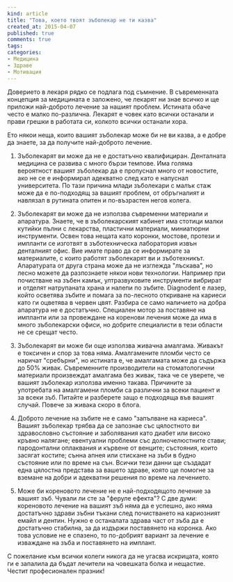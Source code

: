 ```yaml
---
kind: article
title: "Това, което твоят зъболекар не ти казва"
created_at: 2015-04-07
published: true
comments: true
tags:
categories:
- Медицина
- Здраве
- Мотивация
--- 
```

Доверието в лекаря рядко се подлага под съмнение. В съвременната концепция за медицината е заложено, че лекарят ни знае всичко и ще приложи най-доброто лечение за нашият проблем. Истината обаче често е малко по-различна. Лекарят е човек като всички останали и прави грешки в работата си, колкото всички останали хора. 

Ето някои неща, които вашият зъболекар може би не ви казва, а е добре да знаете, за да получите най-доброто лечение.

1. Зъболекарят ви може да не е достатъчно квалифициран.
Денталната медицина се развива с много бързи темпове. Има голяма вероятност вашият зъболекар да е пропуснал много от новостите, ако не се е информирал адекватно след като е напуснал университета. По тази причина млади зъболекари с малък стаж може да е по-подходящ за вашият проблем, от обръгналият и навлязал в рутината опитен и по-възрастен негов колега.

2. Зъболекарят ви може да не използва съвременни материали и апаратура.
Знаете, че в зъболекарският кабинет има стотици малки кутийки пълни с лекарства, пластични материали, миниатюрни инструменти. Освен това нещата като коронки, мостове, протези и импланти се изготвят в зъботехническа лаборатория извън денталният офис. Вие имате право да се информирате за материалите, с които работят зъболекарят ви и зъботехникът.
Апаратурата от друга страна може да не изглежда "лъскава", но лесно можете да разпознаете някои нови технологии. Например при почистване на зъбен камък, ултразвуковите инструменти вибрират и отделят натрупаната храна и налепи по зъбите.
Diagnodent е лазер, който осветява зъбите и помага за по-лесното откриване на кариеси като ги оцветява в червен цвят.
Разбира се само наличието на добра апаратура не е достатъчно. Специален мотор за поставяне на импланти или за провеждане на коренови лечения може да има в много зъболекарски офиси, но добрите специалисти в тези области не се срещат често.

3. Зъболекарят ви може би още използва живачна амалгама.
Живакът е токсичен и спор за това няма. Амалгамените пломби често се наричат "сребърни", но истината е, че амалгамата може да съдържа до 50% живак. Съвременните производители на стоматологични материали произвеждат амалгама без живак, така че се уверете, че вашият зъболекар използва именно такава. Причините за употребата на амалгамени пломби са различни за всеки пациент и за всеки зъб. Питайте и разберете защо е подходяща във вашият случай. Повече за живака скоро в блога.

4. Доброто лечение на зъбите не е само "запълване на кариеса". Вашият зъболекар трябва да се запознае със цялостното ви здравословно състояние и заболявания като диабет или високо кръвно налягане; евентуални проблеми със долночелюстните стави; пародонтални оплаквания и кървене от венците; състояния, които засягат костите; сънна апнея или стискане на зъби в будно състояние или по време на сън. Всички тези данни ще създадат една цялостна представа за вашето здраве, която ще помогне за вземане на добри и адекватни решения по време на лечението.

5. Може би кореновото лечение не е най-подходящото лечение за вашият зъб.
Чували ли сте за "феруле ефекта"? С две думи: кореновото лечение на вашият зъб няма да е успешно, ако няма достатъчно здрави зъбни тъкани след почистването на кариозният емайл и дентин. Нужно е останалата здрава част от зъба да е достатъчно стабилна, за да издържи поставянето на коронка. Ако това условие не е спазено, то по-добрият вариант за лечение е изваждане на зъба и поставянето на имплант.

С пожелание към всички колеги никога да не угасва искрицата, която ги е запалила да бъдат лечители на човешката болка и нещастие. Честит професионален празник! 